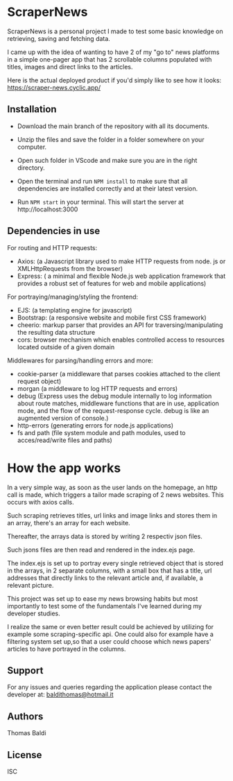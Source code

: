 # ScraperNews

ScraperNews is a personal project I made to test some basic knowledge on retrieving, saving and fetching data.

I came up with the idea of wanting to have 2 of my "go to" news platforms in a simple one-pager app that has 2 scrollable columns populated with titles, images and direct links to the articles.

Here is the actual deployed product if you'd simply like to see how it looks:
https://scraper-news.cyclic.app/

## Installation

- Download the main branch of the repository with all its documents.

- Unzip the files and save the folder in a folder somewhere on your computer.

- Open such folder in VScode and make sure you are in the right directory.

- Open the terminal and run `NPM install` to make sure that all dependencies are installed correctly and at their latest version.

- Run `NPM start` in your terminal. This will start the server at http://localhost:3000

## Dependencies in use

For routing and HTTP requests:

- Axios: (a Javascript library used to make HTTP requests from node. js or XMLHttpRequests from the browser)
- Express: ( a minimal and flexible Node.js web application framework that provides a robust set of features for web and mobile applications)

For portraying/managing/styling the frontend:

- EJS: (a templating engine for javascript)
- Bootstrap: (a responsive website and mobile first CSS framework)
- cheerio: markup parser that provides an API for traversing/manipulating the resulting data structure
- cors: browser mechanism which enables controlled access to resources located outside of a given domain

Middlewares for parsing/handling errors and more:

- cookie-parser (a middleware that parses cookies attached to the client request object)
- morgan (a middleware to log HTTP requests and errors)
- debug (Express uses the debug module internally to log information about route matches, middleware functions that are in use, application mode, and the flow of the request-response cycle. debug is like an augmented version of console.)
- http-errors (generating errors for node.js applications)
- fs and path (file system module and path modules, used to acces/read/write files and paths)

# How the app works

In a very simple way, as soon as the user lands on the homepage, an http call is made, which triggers a tailor made scraping of 2 news websites.
This occurs with axios calls.

Such scraping retrieves titles, url links and image links and stores them in an array, there's an array for each website.

Thereafter, the arrays data is stored by writing 2 respectiv json files.

Such jsons files are then read and rendered in the index.ejs page.

The index.ejs is set up to portray every single retrieved object that is stored in the arrays, in 2 separate columns, with a small box that has a title, url addresses that directly links to the relevant article and, if available, a relevant picture.

This project was set up to ease my news browsing habits but most importantly to test some of the fundamentals I've learned during my developer studies.

I realize the same or even better result could be achieved by utilizing for example some scraping-specific api. One could also for example have a filtering system set up,so that a user could choose which news papers' articles to have portrayed in the columns.

## Support

For any issues and queries regarding the application please contact the developer at:
baldithomas@hotmail.it

## Authors

Thomas Baldi

## License

ISC
